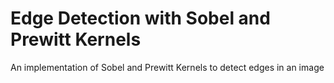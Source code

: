 # Edge Detection with Sobel and Prewitt Kernels
An implementation of Sobel and Prewitt Kernels to detect edges in an image
